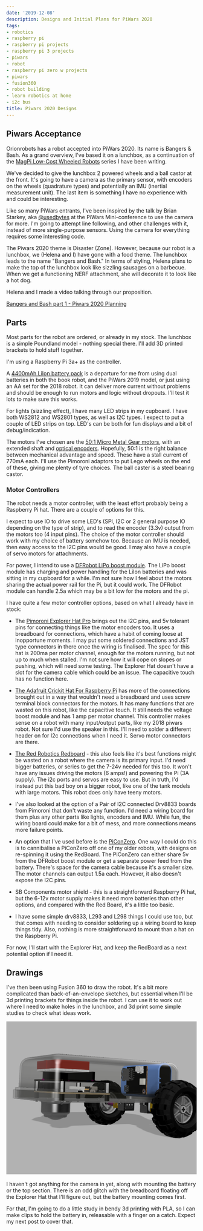 ```yaml
---
date: '2019-12-08'
description: Designs and Initial Plans for PiWars 2020
tags:
- robotics
- raspberry pi
- raspberry pi projects
- raspberry pi 3 projects
- piwars
- robot
- raspberry pi zero w projects
- piwars
- fusion360
- robot building
- learn robotics at home
- i2c bus
title: Piwars 2020 Designs
---
```

## Piwars Acceptance

Orionrobots has a robot accepted into PiWars 2020.
Its name is Bangers & Bash.
As a grand overview, I've based it on a lunchbox, as a continuation of the [MagPi Low-Cost Wheeled Robots](/2019/11/05/magazine-series) series I have been writing.

We've decided to give the lunchbox 2 powered wheels and a ball castor at the front.
It's going to have a camera as the primary sensor, with encoders on the wheels (quadrature types) and potentially an IMU (inertial measurement unit).
The last item is something I have no experience with and could be interesting.

Like so many PiWars entrants, I've been inspired by the talk by Brian Starkey, aka [@usedbytes](https://twitter.com/usedbytes) at the PiWars Mini-conference to use the camera for more.
I'm going to attempt line following, and other challenges with it, instead of more single-purpose sensors.
Using the camera for everything requires some interesting code.

The Piwars 2020 theme is Disaster (Zone).
However, because our robot is a lunchbox, we (Helena and I) have gone with a food theme.
The lunchbox leads to the name "Bangers and Bash."
In terms of styling, Helena plans to make the top of the lunchbox look like sizzling sausages on a barbecue.
When we get a functioning NERF attachment, she will decorate it to look like a hot dog.

Helena and I made a video talking through our proposition.

[Bangers and Bash part 1 - Piwars 2020 Planning](https://youtu.be/9Ff3qWnBnSc)

## Parts

Most parts for the robot are ordered, or already in my stock.
The lunchbox is a simple Poundland model - nothing special there.
I'll add 3D printed brackets to hold stuff together.

I'm using a Raspberry Pi 3a+ as the controller.

A [4400mAh LiIon battery pack](https://shop.pimoroni.com/products/lithium-ion-battery-pack?variant=23417820423) is a departure for me from using dual batteries in both the book robot, and the PiWars 2019 model, or just using an AA set for the 2018 robot.
It can deliver more current without problems and should be enough to run motors and logic without dropouts.
I'll test it lots to make sure this works.

For lights (sizzling effect), I have many LED strips in my cupboard.
I have both WS2812 and WS2801 types, as well as I2C types.
I expect to put a couple of LED strips on top.
LED's can be both for fun displays and a bit of debug/indication.

The motors I've chosen are the [50:1 Micro Metal Gear motors](https://shop.pimoroni.com/products/micro-metal-gearmotor-extended-back-shaft?variant=3073681025), with an extended shaft and [optical encoders](https://shop.pimoroni.com/products/optical-encoder-pair-kit-for-micro-metal-gearmotors-3-3v).
Hopefully, 50:1 is the right balance between mechanical advantage and speed.
These have a stall current of 770mA each.
I'll use the Pimoroni adaptors to put Lego wheels on the end of these, giving me plenty of tyre choices.
The ball caster is a steel bearing castor.

### Motor Controllers

The robot needs a motor controller, with the least effort probably being a Raspberry Pi hat.
There are a couple of options for this.

I expect to use IO to drive some LED's (SPI, I2C or 2 general purpose IO depending on the type of strip), and to read the encoder (3.3v) output from the motors too (4 input pins).
The choice of the motor controller should work with my choice of battery somehow too.
Because an IMU is needed, then easy access to the I2C pins would be good.
I may also have a couple of servo motors for attachments.

For power, I intend to use a [DFRobot LiPo boost module](https://www.dfrobot.com/product-1613.html).
The LiPo boost module has charging and power handling for the LiIon batteries and was sitting in my cupboard for a while.
I'm not sure how I feel about the motors sharing the actual power rail for the Pi, but it could work.
The DFRobot module can handle 2.5a which may be a bit low for the motors and the pi.

I have quite a few motor controller options, based on what I already have in stock:

* The [Pimoroni Explorer Hat Pro](https://shop.pimoroni.com/products/explorer-hat) brings out the I2C pins, and 5v tolerant pins for connecting things like the motor encoders too.
  It uses a breadboard for connections, which have a habit of coming loose at inopportune moments.
  I may put some soldered connections and JST type connectors in there once the wiring is finalised.
  The spec for this hat is 200ma per motor channel, enough for the motors running, but not up to much when stalled.
  I'm not sure how it will cope on slopes or pushing, which will need some testing.
  The Explorer Hat doesn't have a slot for the camera cable which could be an issue.
  The capacitive touch has no function here.

* [The Adafruit Crickit Hat For Raspberry Pi](https://shop.pimoroni.com/products/adafruit-crickit-hat-for-raspberry-pi) has more of the connections brought out in a way that wouldn't need a breadboard and uses screw terminal block connectors for the motors. It has many functions that are wasted on this robot, like the capacitive touch. It still needs the voltage boost module and has  1 amp per motor channel. This controller makes sense on a robot with many input/output parts, like my 2018 piwars robot. Not sure I'd use the speaker in this. I'll need to solder a different header on for I2c connections when I need it. Servo motor connectors are there.

* [The Red Robotics Redboard](https://redrobotics.co.uk) - this also feels like it's best functions might be wasted on a robot where the camera is its primary input. I'd need bigger batteries, or series to get the 7-24v needed for this too. It won't have any issues driving the motors (6 amps!) and powering the Pi (3A supply). The i2c ports and servos are easy to use. But in truth, I'd instead put this bad boy on a bigger robot, like one of the tank models with large motors. This robot does only have teeny motors.

* I've also looked at the option of a Pair of I2C connected Drv8833 boards from Pimoroni that don't waste any function. I'd need a wiring board for them plus any other parts like lights, encoders and IMU. While fun, the wiring board could make for a bit of mess, and more connections means more failure points.

* An option that I've used before is the [PiConZero](https://4tronix.co.uk/blog/?p=1224). One way I could do this is to cannibalise a PiConZero off one of my older robots, with designs on re-spinning it using the RedBoard. The PiConZero can either share 5v from the DFRobot boost module or get a separate power feed from the battery. There's space for the camera cable because it's a smaller size. The motor channels can output 1.5a  each. However, it also doesn't expose the I2C pins.

* SB Components motor shield - this is a straightforward Raspberry Pi hat, but the 6-12v motor supply makes it need more batteries than other options, and compared with the Red Board, it's a little too basic.

* I have some simple drv8833, L293 and L298 things I could use too, but that comes with needing to consider soldering up a wiring board to keep things tidy. Also, nothing is more straightforward to mount than a hat on the Raspberry Pi.

For now, I'll start with the Explorer Hat, and keep the RedBoard as a next potential option if I need it.

## Drawings

I've then been using Fusion 360 to draw the robot. It's a bit more complicated than back-of-an-envelope sketches, but essential when I'll be 3d printing brackets for things inside the robot. I can use it to work out where I need to make holes in the lunchbox, and 3d print some simple studies to check what ideas work.

![Robot In Fusion 360](/galleries/2019/12/full_assembly_v22.png)

I haven't got anything for the camera in yet, along with mounting the battery or the top section. There is an odd glitch with the breadboard floating off the Explorer Hat that I'll figure out, but the battery mounting comes first.

For that, I'm going to do a little study in bendy 3d printing with PLA, so I can make clips to hold the battery in, releasable with a finger on a catch. Expect my next post to cover that.
